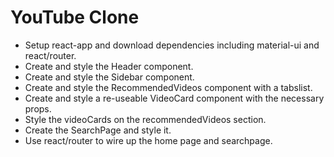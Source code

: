 # YouTube Clone

- Setup react-app and download dependencies including material-ui and react/router.
- Create and style the Header component.
- Create and style the Sidebar component.
- Create and style the RecommendedVideos component with a tabslist.
- Create and style a re-useable VideoCard component with the necessary props.
- Style the videoCards on the recommendedVideos section.
- Create the SearchPage and style it.
- Use react/router to wire up the home page and searchpage.